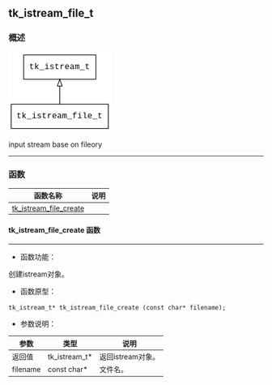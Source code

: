## tk\_istream\_file\_t
### 概述
![image](images/tk_istream_file_t_0.png)


 input stream base on fileory



----------------------------------
### 函数
<p id="tk_istream_file_t_methods">

| 函数名称 | 说明 | 
| -------- | ------------ | 
| <a href="#tk_istream_file_t_tk_istream_file_create">tk\_istream\_file\_create</a> |  |
#### tk\_istream\_file\_create 函数
-----------------------

* 函数功能：

> <p id="tk_istream_file_t_tk_istream_file_create">
 创建istream对象。






* 函数原型：

```
tk_istream_t* tk_istream_file_create (const char* filename);
```

* 参数说明：

| 参数 | 类型 | 说明 |
| -------- | ----- | --------- |
| 返回值 | tk\_istream\_t* | 返回istream对象。 |
| filename | const char* | 文件名。 |
